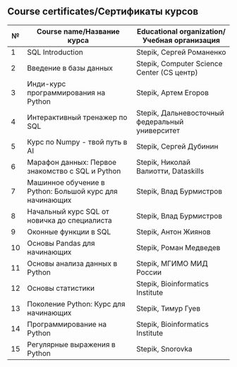 ## Course certificates/Сертификаты курсов

|№| Course name/Название курса | Educational organization/Учебная организация |
|-|----------------------------|----------------------------------------------|
|1| SQL Introduction | Stepik, Сергей Романенко |
|2| Введение в базы данных | Stepik, Computer Science Center (CS центр) |
|3| Инди-курс программирования на Python | Stepik, Артем Егоров |
|4| Интерактивный тренажер по SQL | Stepik, Дальневосточный федеральный университет |
|5| Курс по Numpy - твой путь в AI | Stepik, Сергей Дубинин |
|6| Марафон данных: Первое знакомство с SQL и Python | Stepik, Николай Валиотти, Dataskills |
|7| Машинное обучение в Python: Большой курс для начинающих | Stepik, Влад Бурмистров |
|8| Начальный курс SQL от новичка до специалиста | Stepik, Влад Бурмистров |
|9| Оконные функции в SQL | Stepik, Антон Жиянов | 
|10| Основы Pandas для начинающих | Stepik, Роман Медведев |
|11| Основы анализа данных в Python | Stepik, МГИМО МИД России |
|12| Основы статистики | Stepik, Bioinformatics Institute |
|13| Поколение Python: Курс для начинающих | Stepik, Тимур Гуев |
|14| Программирование на Python | Stepik, Bioinformatics Institute |
|15| Регулярные выражения в Python | Stepik, Snorovka |
